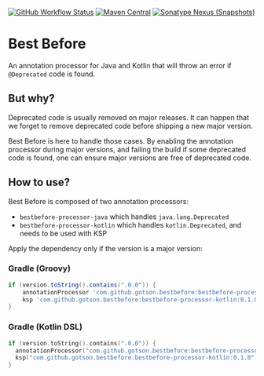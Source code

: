 [![GitHub Workflow Status](https://img.shields.io/github/actions/workflow/status/gotson/best-before/ci.yml?branch=main&style=flat-square)](https://github.com/gotson/best-before/actions/workflows/ci.yml)
[![Maven Central](https://img.shields.io/maven-central/v/com.github.gotson.bestbefore/bestbefore-processor-kotlin?color=blue&style=flat-square)](https://search.maven.org/search?q=g:com.github.gotson.bestbefore)
[![Sonatype Nexus (Snapshots)](https://img.shields.io/nexus/s/com.github.gotson.bestbefore/bestbefore-processor-kotlin?color=blue&label=maven-snapshot&server=https%3A%2F%2Foss.sonatype.org&style=flat-square)](https://oss.sonatype.org/content/repositories/snapshots/com/github/gotson/bestbefore/)

# Best Before

An annotation processor for Java and Kotlin that will throw an error if `@Deprecated` code is found.

## But why?

Deprecated code is usually removed on major releases. It can happen that we forget to remove deprecated code before shipping a new major version.

Best Before is here to handle those cases. By enabling the annotation processor during major versions, and failing the build if some deprecated code is found, one can ensure major versions are free of deprecated code.

## How to use?

Best Before is composed of two annotation processors:
- `bestbefore-processor-java` which handles `java.lang.Deprecated`
- `bestbefore-processor-kotlin` which handles `kotlin.Deprecated`, and needs to be used with KSP

Apply the dependency only if the version is a major version:

### Gradle (Groovy)

```groovy
if (version.toString().contains(".0.0")) {
    annotationProcessor 'com.github.gotson.bestbefore:bestbefore-processor-java:0.1.0'
    ksp 'com.github.gotson.bestbefore:bestbefore-processor-kotlin:0.1.0'
}
```

### Gradle (Kotlin DSL)

```kotlin
if (version.toString().contains(".0.0")) { 
  annotationProcessor("com.github.gotson.bestbefore:bestbefore-processor-java:0.1.0")
  ksp("com.github.gotson.bestbefore:bestbefore-processor-kotlin:0.1.0")
}
```